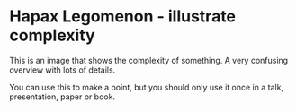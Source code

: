 # Hapax Legomenon - illustrate complexity

This is an image that shows the complexity of something. A very confusing overview with lots of details.

You can use this to make a point, but you should only use it once in a talk, presentation, paper or book.